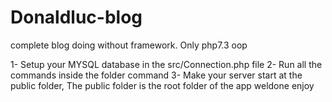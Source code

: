 # Donaldluc-blog
complete blog doing without framework. Only php7.3 oop

1- Setup your MYSQL database in the src/Connection.php file
2- Run all the commands inside the folder command
3- Make your server start at the public folder, The public folder is the root folder of the app
weldone enjoy 
